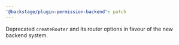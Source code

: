 ```yaml
---
'@backstage/plugin-permission-backend': patch
---
```


Deprecated `createRouter` and its router options in favour of the new backend system.
